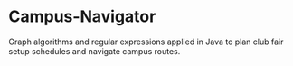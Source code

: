 # Campus-Navigator
Graph algorithms and regular expressions applied in Java to plan club fair setup schedules and navigate campus routes.
